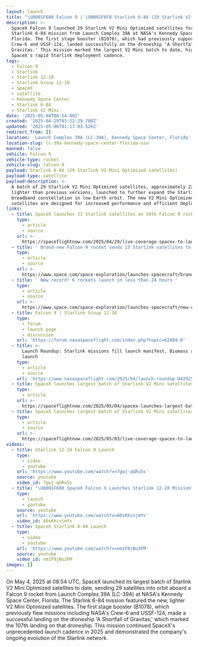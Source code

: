 ```yaml
---
layout: launch
title: "\U0001F680 Falcon 9 | \U0001F6F0 Starlink 6-84 (29 Starlink V2 Mini Optimized satellites)"
description: >-
  SpaceX Falcon 9 launched 29 Starlink V2 Mini Optimized satellites for the
  Starlink 6-84 mission from Launch Complex 39A at NASA's Kennedy Space Center,
  Florida. The first stage booster (B1078), which had previously supported
  Crew-6 and USSF-124, landed successfully on the droneship 'A Shortfall of
  Gravitas.' This mission marked the largest V2 Mini batch to date, highlighting
  SpaceX's rapid Starlink deployment cadence.
tags:
  - Falcon 9
  - Starlink
  - Starlink 12-10
  - Starlink Group 12-10
  - SpaceX
  - satellite
  - Kennedy Space Center
  - Starlink 6-84
  - Starlink V2 Mini
date: '2025-05-04T08:54:00Z'
created: '2025-04-29T03:22:29.708Z'
updated: '2025-05-06T01:17:03.526Z'
redirect_from: []
location: 'Launch Complex 39A (LC-39A), Kennedy Space Center, Florida'
location-slug: lc-39a-kennedy-space-center-florida-usa
manned: false
vehicle: Falcon 9
vehicle-type: rocket
vehicle-slug: falcon-9
payload: Starlink 6-84 (29 Starlink V2 Mini Optimized satellites)
payload-type: satellite
payload-description: >-
  A batch of 29 Starlink V2 Mini Optimized satellites, approximately 225 kg
  lighter than previous versions, launched to further expand the Starlink
  broadband constellation in low Earth orbit. The new V2 Mini Optimized
  satellites are designed for increased performance and efficient deployment.
links:
  - title: SpaceX launches 23 Starlink satellites on 50th Falcon 9 rocket of 2025
    type:
      - article
      - source
    url: >-
      https://spaceflightnow.com/2025/04/29/live-coverage-spacex-to-launch-23-starlink-satellites-on-falcon-9-rocket-from-the-kennedy-space-center-2/
  - title: ' Brand-new Falcon 9 rocket sends 23 Starlink satellites to orbit on SpaceX''s 2nd launch of the day '
    type:
      - article
      - source
    url: >-
      https://www.space.com/space-exploration/launches-spacecraft/brand-new-falcon-9-rocket-sends-23-starlink-satellites-to-orbit-on-spacexs-2nd-launch-of-the-day
  - title: ' New record! 6 rockets launch in less than 24 hours '
    type:
      - article
      - source
    url: >-
      https://www.space.com/space-exploration/launches-spacecraft/new-record-6-rockets-launch-in-less-than-24-hours
  - title: Falcon 9 | Starlink Group 12-10
    type:
      - forum
      - launch page
      - discussion
    url: 'https://forum.nasaspaceflight.com/index.php?topic=62604.0'
  - title: >-
      Launch Roundup: Starlink missions fill launch manifest, Biomass and Alpha
      launch
    type:
      - article
      - source
    url: 'https://www.nasaspaceflight.com/2025/04/launch-roundup-042925/'
  - title: SpaceX launches largest batch of Starlink V2 Mini satellites to date
    type:
      - article
    url: >-
      https://spaceflightnow.com/2025/05/04/spacex-launches-largest-batch-of-starlink-v2-mini-satellites-to-date/
  - title: SpaceX launches largest batch of Starlink V2 Mini satellites to date
    type:
      - article
      - source
    url: >-
      https://spaceflightnow.com/2025/05/03/live-coverage-spacex-to-launch-29-starlink-satellites-on-falcon-9-rocket-from-nasas-kennedy-space-cente/
videos:
  - title: Starlink 12-10 Falcon 9 Launch
    type:
      - video
      - youtube
    url: 'https://www.youtube.com/watch?v=7gwj-qGRu5s'
    source: youtube
    video_id: 7gwj-qGRu5s
  - title: "\U0001F680 SpaceX Falcon 9 Launches Starlink 12-10 Mission"
    type:
      - launch
      - youtube
    source: youtube
    url: 'https://www.youtube.com/watch?v=A0sKkcvjmYs'
    video_id: A0sKkcvjmYs
  - title: SpaceX Starlink 6-84 Launch
    type:
      - video
      - youtube
    url: 'https://www.youtube.com/watch?v=nm1F8jBu3FM'
    source: youtube
    video_id: nm1F8jBu3FM
images: []
---
```

On May 4, 2025 at 08:54 UTC, SpaceX launched its largest batch of Starlink V2 Mini Optimized satellites to date, sending 29 satellites into orbit aboard a Falcon 9 rocket from Launch Complex 39A (LC-39A) at NASA's Kennedy Space Center, Florida. The Starlink 6-84 mission featured the new, lighter V2 Mini Optimized satellites. The first stage booster (B1078), which previously flew missions including NASA's Crew-6 and USSF-124, made a successful landing on the droneship 'A Shortfall of Gravitas,' which marked the 107th landing on that droneship. This mission continued SpaceX's unprecedented launch cadence in 2025 and demonstrated the company's ongoing evolution of the Starlink network.
